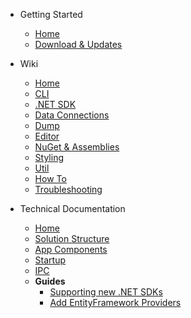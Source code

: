 - Getting Started

    - [Home](/)
    - [Download & Updates](/Download.md)


- Wiki
    - [Home](wiki/)
    - [CLI](wiki/CLI)
    - [.NET SDK](wiki/NET-SDK)
    - [Data Connections](wiki/Data-Connections)
    - [Dump](wiki/Dump)
    - [Editor](wiki/Editor)
    - [NuGet & Assemblies](wiki/NuGet-&-Assemblies)
    - [Styling](wiki/Styling)
    - [Util](wiki/Util)
    - [How To](wiki/How-Tos)
    - [Troubleshooting](wiki/Troubleshooting)

- Technical Documentation
    - [Home](technical-docs/)
    - [Solution Structure](/technical-docs/Solution-Structure.md)
    - [App Components](/technical-docs/App-Components.md)
    - [Startup](/technical-docs/Startup.md)
    - [IPC](/technical-docs/IPC.md)
    - **Guides**
        - [Supporting new .NET SDKs](/technical-docs/guides/SupportNewNetSdks.md)
        - [Add EntityFramework Providers](/technical-docs/guides/AddEFProviders.md)
